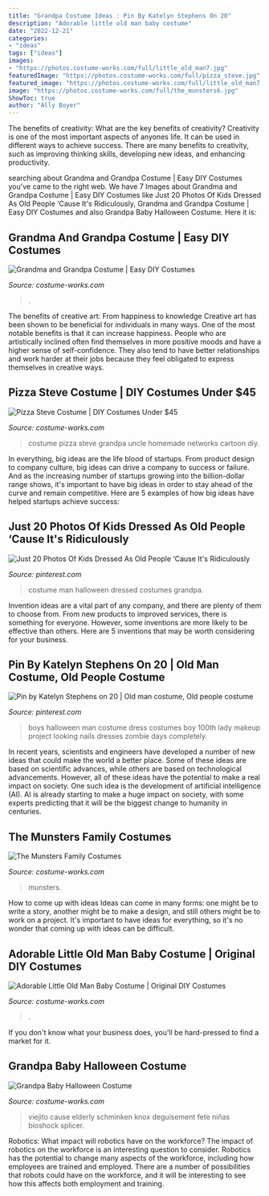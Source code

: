 ```yaml
---
title: "Grandpa Costume Ideas : Pin By Katelyn Stephens On 20"
description: "Adorable little old man baby costume"
date: "2022-12-21"
categories:
- "ideas"
tags: ["ideas"]
images:
- "https://photos.costume-works.com/full/little_old_man7.jpg"
featuredImage: "https://photos.costume-works.com/full/pizza_steve.jpg"
featured_image: "https://photos.costume-works.com/full/little_old_man7.jpg"
image: "https://photos.costume-works.com/full/the_munsters6.jpg"
ShowToc: true
author: "Ally Boyer"
---
```



The benefits of creativity: What are the key benefits of creativity?
Creativity is one of the most important aspects of anyones life. It can be used in different ways to achieve success. There are many benefits to creativity, such as improving thinking skills, developing new ideas, and enhancing productivity.

	

		
searching about Grandma and Grandpa Costume | Easy DIY Costumes you've came to the right web. We have 7 Images about Grandma and Grandpa Costume | Easy DIY Costumes like Just 20 Photos Of Kids Dressed As Old People ‘Cause It&#039;s Ridiculously, Grandma and Grandpa Costume | Easy DIY Costumes and also Grandpa Baby Halloween Costume. Here it is:
		
    
## Grandma And Grandpa Costume | Easy DIY Costumes

<img loading=lazy src="https://photos.costume-works.com/full/grandma_and_grandpa2.jpg" onerror="this.onerror=null;this.src='https://tse3.mm.bing.net/th?id=OIP.GCbvtX-RxqwX9vkFf6iLSAHaHd&amp;pid=15.1';" alt="Grandma and Grandpa Costume | Easy DIY Costumes">

_Source: costume-works.com_

>. 

	

The benefits of creative art: From happiness to knowledge
Creative art has been shown to be beneficial for individuals in many ways. One of the most notable benefits is that it can increase happiness. People who are artistically inclined often find themselves in more positive moods and have a higher sense of self-confidence. They also tend to have better relationships and work harder at their jobs because they feel obligated to express themselves in creative ways.

    
## Pizza Steve Costume | DIY Costumes Under $45

<img loading=lazy src="https://photos.costume-works.com/full/pizza_steve.jpg" onerror="this.onerror=null;this.src='https://tse3.mm.bing.net/th?id=OIP.rIXnjc6YIh3f5xCXxUF8MQHaMy&amp;pid=15.1';" alt="Pizza Steve Costume | DIY Costumes Under $45">

_Source: costume-works.com_

>costume pizza steve grandpa uncle homemade networks cartoon diy. 

	

In everything, big ideas are the life blood of startups. From product design to company culture, big ideas can drive a company to success or failure. And as the increasing number of startups growing into the billion-dollar range shows, it's important to have big ideas in order to stay ahead of the curve and remain competitive. Here are 5 examples of how big ideas have helped startups achieve success: 
    
## Just 20 Photos Of Kids Dressed As Old People ‘Cause It&#039;s Ridiculously

<img loading=lazy src="https://i.pinimg.com/736x/0b/8d/cd/0b8dcd35fc1a340d6ab6dafb65e84f18--old-man-costume-grandpa-costume.jpg" onerror="this.onerror=null;this.src='https://tse1.mm.bing.net/th?id=OIP.ktesjLynDEHl_c5WAZVt9QHaLH&amp;pid=15.1';" alt="Just 20 Photos Of Kids Dressed As Old People ‘Cause It&#039;s Ridiculously">

_Source: pinterest.com_

>costume man halloween dressed costumes grandpa. 

	

Invention ideas are a vital part of any company, and there are plenty of them to choose from. From new products to improved services, there is something for everyone. However, some inventions are more likely to be effective than others. Here are 5 inventions that may be worth considering for your business.

    
## Pin By Katelyn Stephens On 20 | Old Man Costume, Old People Costume

<img loading=lazy src="https://i.pinimg.com/736x/f2/35/74/f23574d883fd373f786e5fc11b470ebb.jpg" onerror="this.onerror=null;this.src='https://tse3.mm.bing.net/th?id=OIP.62KleMabVq09j151bkplmwHaMe&amp;pid=15.1';" alt="Pin by Katelyn Stephens on 20 | Old man costume, Old people costume">

_Source: pinterest.com_

>boys halloween man costume dress costumes boy 100th lady makeup project looking nails dresses zombie days completely. 

	

In recent years, scientists and engineers have developed a number of new ideas that could make the world a better place. Some of these ideas are based on scientific advances, while others are based on technological advancements. However, all of these ideas have the potential to make a real impact on society. One such idea is the development of artificial intelligence (AI). AI is already starting to make a huge impact on society, with some experts predicting that it will be the biggest change to humanity in centuries.

    
## The Munsters Family Costumes

<img loading=lazy src="https://photos.costume-works.com/full/the_munsters6.jpg" onerror="this.onerror=null;this.src='https://tse3.mm.bing.net/th?id=OIP.mW_-0oFOp1WjESgJxWMXRAHaKc&amp;pid=15.1';" alt="The Munsters Family Costumes">

_Source: costume-works.com_

>munsters. 

	

How to come up with ideas
Ideas can come in many forms: one might be to write a story, another might be to make a design, and still others might be to work on a project. It's important to have ideas for everything, so it's no wonder that coming up with ideas can be difficult.

    
## Adorable Little Old Man Baby Costume | Original DIY Costumes

<img loading=lazy src="https://photos.costume-works.com/full/little_old_man7.jpg" onerror="this.onerror=null;this.src='https://tse4.mm.bing.net/th?id=OIP.J0DSE6j-dthStix9fLKw-QHaLH&amp;pid=15.1';" alt="Adorable Little Old Man Baby Costume | Original DIY Costumes">

_Source: costume-works.com_

>. 

	

If you don't know what your business does, you'll be hard-pressed to find a market for it.

    
## Grandpa Baby Halloween Costume

<img loading=lazy src="https://photos.costume-works.com/full/grandpa_baby.jpg" onerror="this.onerror=null;this.src='https://tse3.mm.bing.net/th?id=OIP.63YTiB69MFR9PfmiiggGTgHaJ3&amp;pid=15.1';" alt="Grandpa Baby Halloween Costume">

_Source: costume-works.com_

>viejito cause elderly schminken knox deguisement fete niñas bioshock splicer. 

	

Robotics: What impact will robotics have on the workforce?
The impact of robotics on the workforce is an interesting question to consider. Robotics has the potential to change many aspects of the workforce, including how employees are trained and employed. There are a number of possibilities that robots could have on the workforce, and it will be interesting to see how this affects both employment and training.

